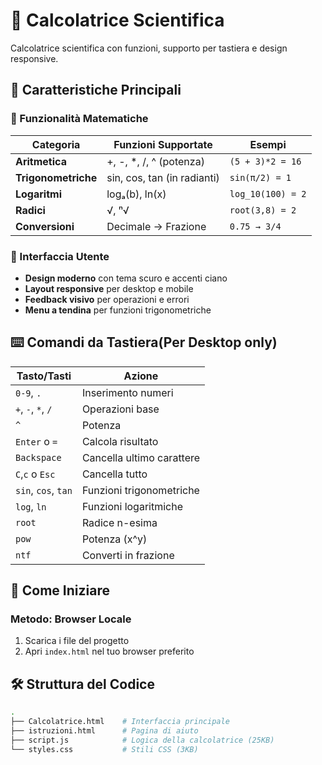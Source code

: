# 🧮 Calcolatrice Scientifica

Calcolatrice scientifica con funzioni, supporto per tastiera e design responsive.

## 🌟 Caratteristiche Principali

### 🧠 Funzionalità Matematiche

| Categoria          | Funzioni Supportate               | Esempi                   |
|--------------------|-----------------------------------|--------------------------|
| **Aritmetica**     | +, -, *, /, ^ (potenza)           | `(5 + 3)*2 = 16`         |
| **Trigonometriche**| sin, cos, tan (in radianti)       | `sin(π/2) = 1`           |
| **Logaritmi**      | logₐ(b), ln(x)                    | `log_10(100) = 2`        |
| **Radici**         | √, ⁿ√                             | `root(3,8) = 2`          |
| **Conversioni**    | Decimale → Frazione               | `0.75 → 3/4`             |

### 🎨 Interfaccia Utente

- **Design moderno** con tema scuro e accenti ciano
- **Layout responsive** per desktop e mobile
- **Feedback visivo** per operazioni e errori
- **Menu a tendina** per funzioni trigonometriche

## ⌨️ Comandi da Tastiera(Per Desktop only)
| Tasto/Tasti          | Azione                           |
|----------------------|----------------------------------|
| `0-9`, `.`         	 | Inserimento numeri               |
| `+`, `-`, `*`, `/` 	 | Operazioni base                  |
| `^`                	 | Potenza                          |
| `Enter` o `=`      	 | Calcola risultato                |
| `Backspace`        	 | Cancella ultimo carattere        |
| `C`,`c` o `Esc`      | Cancella tutto                   |
| `sin`, `cos`, `tan`	 | Funzioni trigonometriche         |
| `log`, `ln`        	 | Funzioni logaritmiche            |
| `root`             	 | Radice n-esima                   |
| `pow`              	 | Potenza (x^y)                    |
| `ntf`              	 | Converti in frazione             |

## 🚀 Come Iniziare

### Metodo: Browser Locale

1. Scarica i file del progetto
2. Apri `index.html` nel tuo browser preferito

## 🛠️ Struttura del Codice

```bash
.
├── Calcolatrice.html    # Interfaccia principale
├── istruzioni.html      # Pagina di aiuto
├── script.js            # Logica della calcolatrice (25KB)
└── styles.css           # Stili CSS (3KB)
